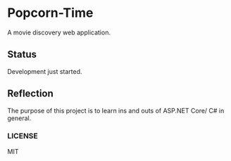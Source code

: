 # Popcorn-Time
A movie discovery web application.

## Status
 Development just started.

## Reflection
   The purpose of this project is to learn ins and outs of  ASP.NET Core/ C# in general.

### LICENSE

MIT

